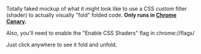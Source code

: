 Totally faked mockup of what it might look like to use a CSS custom filter (shader) to actually
visually "fold" folded code. **Only runs in [Chrome Canary](https://tools.google.com/dlpage/chromesxs).**

Also, you'll need to enable the "Enable CSS Shaders" flag in chrome://flags/

Just click anywhere to see it fold and unfold.